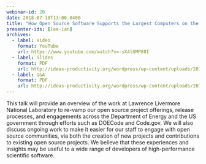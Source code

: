 ```yaml
---
webinar-id: 20
date: 2018-07-18T13:00-0400
title: "How Open Source Software Supports the Largest Computers on the Planet"
presenter-ids: [lee-ian]
archives:
  - label: Video
    format: YouTube
    url: https://www.youtube.com/watch?v=-sX4lGMP88I
  - label: Slides
    format: PDF
    url: http://ideas-productivity.org/wordpress/wp-content/uploads/2017/06/webinar020-oss.pdf
  - label: Q&A
    format: PDF
    url: http://ideas-productivity.org/wordpress/wp-content/uploads/2017/06/webinar020-qa.pdf
---
```

This talk will provide an overview of the work at Lawrence Livermore
National Laboratory to re-vamp our open source project offerings,
release processes, and engagements across the Department of Energy and
the US government through efforts such as DOECode and Code.gov. We
will also discuss ongoing work to make it easier for our staff to
engage with open source communities, via both the creation of new
projects and contributions to existing open source projects.  We
believe that these experiences and insights may be useful to a wide
range of developers of high-performance scientific software.

